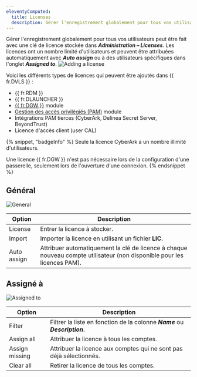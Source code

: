 ```yaml
---
eleventyComputed:
  title: Licenses
  description: Gérer l'enregistrement globalement pour tous vos utilisateurs peut être fait avec une clé de licence stockée dans Administration – Licenses.
---
```

Gérer l'enregistrement globalement pour tous vos utilisateurs peut être fait avec une clé de licence stockée dans ***Administration – Licenses***. Les licences ont un nombre limité d'utilisateurs et peuvent être attribuées automatiquement avec ***Auto assign*** ou à des utilisateurs spécifiques dans l'onglet ***Assigned to***.
![Adding a license](https://cdnweb.devolutions.net/docs/DVLS0015_2024_2.png)

Voici les différents types de licences qui peuvent être ajoutés dans {{ fr.DVLS }} :
* {{ fr.RDM }}
* {{ fr.DLAUNCHER }}
* [{{ fr.DGW }}](/dgw/overview/what-is-dgw/) module
* [Gestion des accès privilégiés (PAM)](/pam/overview/what-is-pam/) module
* Intégrations PAM tierces (CyberArk, Delinea Secret Server, BeyondTrust)
* Licence d'accès client (user CAL)

{% snippet, "badgeInfo" %}
Seule la licence CyberArk a un nombre illimité d'utilisateurs.

Une licence {{ fr.DGW }} n'est pas nécessaire lors de la configuration d'une passerelle, seulement lors de l'ouverture d'une connexion.
{% endsnippet %}

## Général
![General](https://cdnweb.devolutions.net/docs/DVLS0016_2024_2.png)

| Option      | Description                                                                                      |
|-------------|--------------------------------------------------------------------------------------------------|
| License     | Entrer la licence à stocker.                                                                     |
| Import      | Importer la licence en utilisant un fichier **LIC**.                                             |
| Auto assign | Attribuer automatiquement la clé de licence à chaque nouveau compte utilisateur (non disponible pour les licences PAM). |

## Assigné à
![Assigned to](https://cdnweb.devolutions.net/docs/DVLS0017_2024_2.png)

| Option         | Description                                                          |
|----------------|----------------------------------------------------------------------|
| Filter         | Filtrer la liste en fonction de la colonne ***Name*** ou ***Description***. |
| Assign all     | Attribuer la licence à tous les comptes.                              |
| Assign missing | Attribuer la licence aux comptes qui ne sont pas déjà sélectionnés.   |
| Clear all      | Retirer la licence de tous les comptes.                               |